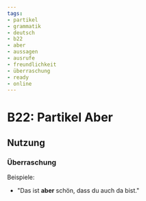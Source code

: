 ```yaml
---
tags:
- partikel
- grammatik
- deutsch
- b22
- aber
- aussagen
- ausrufe
- freundlichkeit
- überraschung
- ready
- online
---
```


# B22: Partikel Aber

## Nutzung

### Überraschung  

Beispiele:  

- "Das ist __aber__ schön, dass du auch da bist."  
